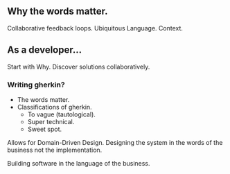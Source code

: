 


## Why the words matter.

Collaborative feedback loops.
Ubiquitous Language.
Context.

## As a developer...

Start with Why.
Discover solutions collaboratively.

### Writing gherkin?

- The words matter.
- Classifications of gherkin.
  - To vague (tautological).
  - Super technical.
  - Sweet spot.


Allows for Domain-Driven Design.
 Designing the system in the words of the business not the implementation.

Building software in the language of the business.
